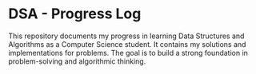 # DSA - Progress Log
This repository documents my progress in learning Data Structures and Algorithms as a Computer Science student. It contains my solutions and implementations for problems. The goal is to build a strong foundation in problem-solving and algorithmic thinking.
